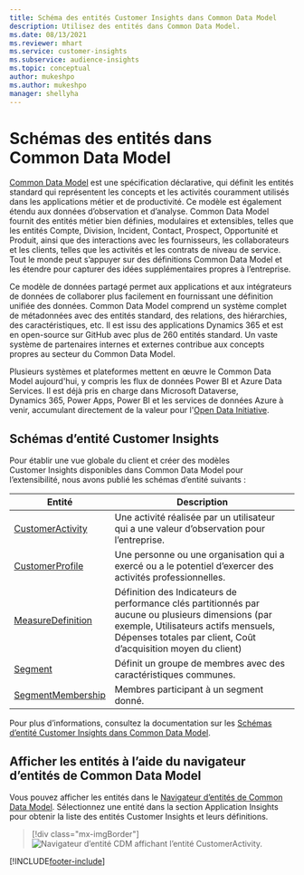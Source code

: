 ```yaml
---
title: Schéma des entités Customer Insights dans Common Data Model
description: Utilisez des entités dans Common Data Model.
ms.date: 08/13/2021
ms.reviewer: mhart
ms.service: customer-insights
ms.subservice: audience-insights
ms.topic: conceptual
author: mukeshpo
ms.author: mukeshpo
manager: shellyha
---
```


# <a name="entity-schemas-in-common-data-model"></a>Schémas des entités dans Common Data Model



[Common Data Model](/common-data-model/) est une spécification déclarative, qui définit les entités standard qui représentent les concepts et les activités couramment utilisés dans les applications métier et de productivité. Ce modèle est également étendu aux données d’observation et d’analyse. Common Data Model fournit des entités métier bien définies, modulaires et extensibles, telles que les entités Compte, Division, Incident, Contact, Prospect, Opportunité et Produit, ainsi que des interactions avec les fournisseurs, les collaborateurs et les clients, telles que les activités et les contrats de niveau de service. Tout le monde peut s’appuyer sur des définitions Common Data Model et les étendre pour capturer des idées supplémentaires propres à l’entreprise.

Ce modèle de données partagé permet aux applications et aux intégrateurs de données de collaborer plus facilement en fournissant une définition unifiée des données. Common Data Model comprend un système complet de métadonnées avec des entités standard, des relations, des hiérarchies, des caractéristiques, etc. Il est issu des applications Dynamics 365 et est en open-source sur GitHub avec plus de 260 entités standard. Un vaste système de partenaires internes et externes contribue aux concepts propres au secteur du Common Data Model.

Plusieurs systèmes et plateformes mettent en œuvre le Common Data Model aujourd'hui, y compris les flux de données Power BI et Azure Data Services. Il est déjà pris en charge dans Microsoft Dataverse, Dynamics 365, Power Apps, Power BI et les services de données Azure à venir, accumulant directement de la valeur pour l'[Open Data Initiative](https://www.microsoft.com/open-data-initiative).

## <a name="customer-insights-entity-schemas"></a>Schémas d’entité Customer Insights

Pour établir une vue globale du client et créer des modèles Customer Insights disponibles dans Common Data Model pour l’extensibilité, nous avons publié les schémas d’entité suivants :

| Entité | Description |
|---------|---------|
|[CustomerActivity](/common-data-model/schema/core/applicationcommon/foundationcommon/crmcommon/solutions/customerinsights/customeractivity) | Une activité réalisée par un utilisateur qui a une valeur d’observation pour l’entreprise. |
|[CustomerProfile](/common-data-model/schema/core/applicationcommon/foundationcommon/crmcommon/solutions/customerinsights/customerprofile) | Une personne ou une organisation qui a exercé ou a le potentiel d’exercer des activités professionnelles. |
|[MeasureDefinition](/common-data-model/schema/core/applicationcommon/foundationcommon/crmcommon/solutions/customerinsights/measuredefinition) | Définition des Indicateurs de performance clés partitionnés par aucune ou plusieurs dimensions (par exemple, Utilisateurs actifs mensuels, Dépenses totales par client, Coût d’acquisition moyen du client) |
|[Segment](/common-data-model/schema/core/applicationcommon/foundationcommon/crmcommon/solutions/customerinsights/segment) | Définit un groupe de membres avec des caractéristiques communes. |
|[SegmentMembership](/common-data-model/schema/core/applicationcommon/foundationcommon/crmcommon/solutions/customerinsights/segmentmembership) | Membres participant à un segment donné. |

Pour plus d’informations, consultez la documentation sur les [Schémas d’entité Customer Insights dans Common Data Model](/common-data-model/schema/core/applicationcommon/foundationcommon/crmcommon/solutions/customerinsights/overview).

## <a name="view-entities-using-the-common-data-model-entity-navigator"></a>Afficher les entités à l’aide du navigateur d’entités de Common Data Model

Vous pouvez afficher les entités dans le [Navigateur d’entités de Common Data Model](https://microsoft.github.io/CDM/). Sélectionnez une entité dans la section Application Insights pour obtenir la liste des entités Customer Insights et leurs définitions.
> [!div class="mx-imgBorder"]
> ![Navigateur d’entité CDM affichant l’entité CustomerActivity.](media/CDM-entity-navigator.png "Navigateur d’entité CDM affichant l’entité CustomerActivity")


[!INCLUDE[footer-include](../includes/footer-banner.md)]
